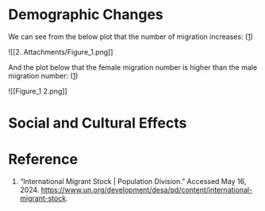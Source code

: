 # Demographic Changes

We can see from the below plot that the number of migration increases: (<u>1</u>)

![[2. Attachments/Figure_1.png]]

And the plot below that the female migration number is higher than the male migration number: (<u>1</u>)

![[Figure_1 2.png]]

# Social and Cultural Effects

# Reference

1. “International Migrant Stock | Population Division.” Accessed May 16, 2024. https://www.un.org/development/desa/pd/content/international-migrant-stock.